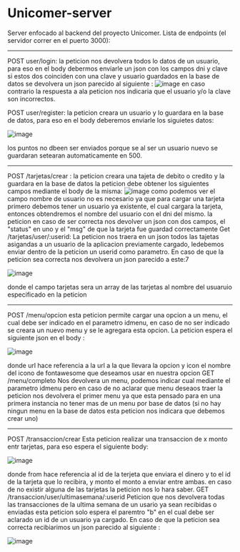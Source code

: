 # Unicomer-server
Server enfocado al backend del proyecto Unicomer.
Lista de endpoints (el servidor correr en el puerto 3000): 

--------------------------------------------------------------
POST user/login: la peticion nos devolvera todos lo datos de un usuario, para eso en el body debermos enviarle un json con los campos dni y clave si estos dos coinciden con una clave y usuario guardados en la base de datos se devolvera un json parecido al siguiente :
![image](https://user-images.githubusercontent.com/80925718/216147409-b6ce0ac7-1ff2-4885-ac76-63c759f54c05.png)
en caso contrario la respuesta a ala peticion nos indicaria que el usuario y/o la clave son incorrectos.

POST user/register: la peticion creara un usuario y lo guardara en la base de datos, para eso en el body deberemos enviarle los siguietes datos: 

![image](https://user-images.githubusercontent.com/80925718/216147828-e8e373bb-2440-4534-ba99-afb2bab90c8c.png)

los puntos no dbeen ser enviados porque se al ser un usuario nuevo se guardaran setearan automaticamente en 500.

------------------------------------------------------------------
POST /tarjetas/crear : la peticion creara una tajeta de debito o credito y la guardara en la base de datos la peticion debe obtener los siguientes campos mediante el body de la misma:
![image](https://user-images.githubusercontent.com/80925718/216145000-6f1a0381-6652-405a-aae9-203f306e7c6e.png)
como podemos ver el campo nombre de usuario no es necesario ya que para cargar una tarjeta primero debemos tener un usuario ya existente, el cual cargara la tarjeta, entonces obtendremos el nombre del usuario con el dni del mismo.
la peticion en caso de ser correcta nos devolver un json con dos campos, el "status" en uno y el "msg" de que la tarjeta fue guardad correctamente
Get /tarjetas/user/:userid: La peticion nos traera en un json todos las tajetas asigandas a un usuario de la aplicacion previamente cargado, ledebemos enviar dentro de la peticion un userid como parametro. 
En caso de que la peticion sea correcta nos devolvera un json parecido a este:7

![image](https://user-images.githubusercontent.com/80925718/216146467-e48f1c0e-5ba0-4da7-810d-03a6cb1b1d65.png)

 donde el campo tarjetas sera un array de las tarjetas al nombre del usuaruio especificado en la peticion 
 
 ------------------------------------------------------------------------
 POST /menu/opcion 
  esta peticion permite cargar una opcion a un menu, el cual debe ser indicado en el parametro idmenu, en caso de no ser indicado se creara un nuevo menu y se le agregara esta opcion. La peticion espera el siguiente json en el body : 
  
![image](https://user-images.githubusercontent.com/80925718/216151685-80b46ac9-985a-47dd-be87-080420d47e03.png)

donde url hace referencia a la url a la que llevara la opcion y icon el nombre del icono de fontawesome que deseamos usar en nuestra opcion 
 GET /menu/completo
 Nos devolvera un menu, podemos indicar cual mediante el parametro idmenu pero en caso de no aclarar que menu deseaos traer la peticion nos devolvera el primer menu ya que esta pensado para en una primera instancia no tener mas de un menu por base de datos (si no hay ningun menu en la base de datos esta peticion nos indicara que debemos crear uno)
 
----------------------------------------------------------------
POST /transaccion/crear 
Esta peticion realizar una transaccion de x monto entr tarjetas, para eso espera el siguiente body: 

![image](https://user-images.githubusercontent.com/80925718/216152360-1a1420ff-4c19-4449-a4f2-d916ef034706.png)

donde from hace referencia al id de la terjeta que enviara el dinero y to el id de la tarjeta que lo recibira, y monto el monto a enviar entre ambas.
en caso de no existir alguna de las tarjetas la peticion nos lo hara saber. 
GET /transaccion/user/ultimasemana/:userid
Peticion que nos devolvera todas las transacciones de la ultima semana de un usario ya sean recibidas o enviadas esta peticion solo espera el paremtro "b" en el cual debe ser aclarado un id de un usuario ya cargado. En caso de que la peticion sea correcta recibiarimos un json parecido al siguiente : 

![image](https://user-images.githubusercontent.com/80925718/216153206-43063b2f-b392-47b9-9262-ac3190579590.png)
